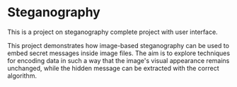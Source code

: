 # Steganography
This is a project on steganography complete project with user interface.

This project demonstrates how image-based steganography can be used to embed secret messages inside image files. The aim is to explore techniques for encoding data in such a way that the image's visual appearance remains unchanged, while the hidden message can be extracted with the correct algorithm.
